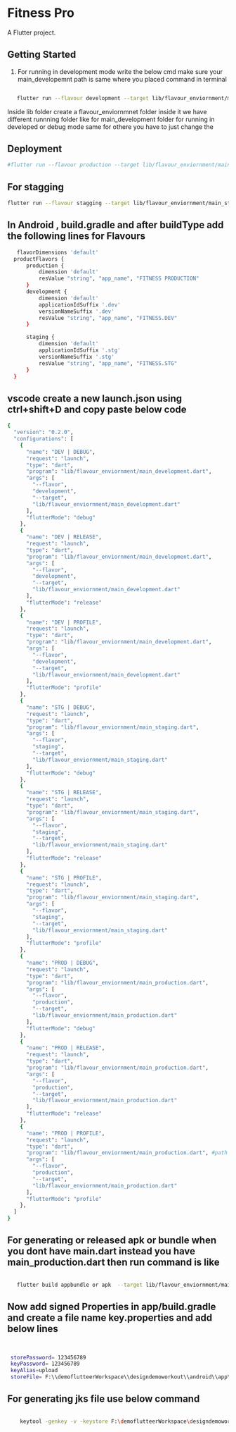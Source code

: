 # Fitness Pro

A  Flutter project.

## Getting Started

1. For running in development mode write the below cmd make sure your main_developemnt path is same where you placed command in terminal
```bash

   flutter run --flavour development --target lib/flavour_enviornment/main_development

```   

Inside lib folder create a flavour_enviornmnet folder inside it we have different runnning folder like for main_development folder for running in developed or debug mode same for othere you have to just change the 

## Deployment
```bash
#flutter run --flavour production --target lib/flavour_enviornment/main_production
```
## For stagging
```bash
flutter run --flavour stagging --target lib/flavour_enviornment/main_stagging  
```

## In Android , build.gradle and after buildType add the following  lines for Flavours
  
  ```bash
     flavorDimensions 'default'
    productFlavors {
        production {
            dimension 'default'
            resValue "string", "app_name", "FITNESS PRODUCTION"
        }
        development {
            dimension 'default'
            applicationIdSuffix '.dev'
            versionNameSuffix '.dev'
            resValue "string", "app_name", "FITNESS.DEV"
        }

        staging {
            dimension 'default'
            applicationIdSuffix '.stg'
            versionNameSuffix '.stg'
            resValue "string", "app_name", "FITNESS.STG"
        }
    }

 ```

 
## vscode create a new launch.json using ctrl+shift+D and copy paste below code

  ```bash
{
    "version": "0.2.0",
    "configurations": [
      {
        "name": "DEV | DEBUG",
        "request": "launch",
        "type": "dart",
        "program": "lib/flavour_enviornment/main_development.dart",
        "args": [
          "--flavor",
          "development",
          "--target",
          "lib/flavour_enviornment/main_development.dart"
        ],
        "flutterMode": "debug"
      },
      {
        "name": "DEV | RELEASE",
        "request": "launch",
        "type": "dart",
        "program": "lib/flavour_enviornment/main_development.dart",
        "args": [
          "--flavor",
          "development",
          "--target",
          "lib/flavour_enviornment/main_development.dart"
        ],
        "flutterMode": "release"
      },
      {
        "name": "DEV | PROFILE",
        "request": "launch",
        "type": "dart",
        "program": "lib/flavour_enviornment/main_development.dart",
        "args": [
          "--flavor",
          "development",
          "--target",
          "lib/flavour_enviornment/main_development.dart"
        ],
        "flutterMode": "profile"
      },
      {
        "name": "STG | DEBUG",
        "request": "launch",
        "type": "dart",
        "program": "lib/flavour_enviornment/main_staging.dart",
        "args": [
          "--flavor",
          "staging",
          "--target",
          "lib/flavour_enviornment/main_staging.dart"
        ],
        "flutterMode": "debug"
      },
      {
        "name": "STG | RELEASE",
        "request": "launch",
        "type": "dart",
        "program": "lib/flavour_enviornment/main_staging.dart",
        "args": [
          "--flavor",
          "staging",
          "--target",
          "lib/flavour_enviornment/main_staging.dart"
        ],
        "flutterMode": "release"
      },
      {
        "name": "STG | PROFILE",
        "request": "launch",
        "type": "dart",
        "program": "lib/flavour_enviornment/main_staging.dart",
        "args": [
          "--flavor",
          "staging",
          "--target",
          "lib/flavour_enviornment/main_staging.dart"
        ],
        "flutterMode": "profile"
      },
      {
        "name": "PROD | DEBUG",
        "request": "launch",
        "type": "dart",
        "program": "lib/flavour_enviornment/main_production.dart",
        "args": [
          "--flavor",
          "production",
          "--target",
          "lib/flavour_enviornment/main_production.dart"
        ],
        "flutterMode": "debug"
      },
      {
        "name": "PROD | RELEASE",
        "request": "launch",
        "type": "dart",
        "program": "lib/flavour_enviornment/main_production.dart",
        "args": [
          "--flavor",
          "production",
          "--target",
          "lib/flavour_enviornment/main_production.dart"
        ],
        "flutterMode": "release"
      },
      {
        "name": "PROD | PROFILE",
        "request": "launch",
        "type": "dart",
        "program": "lib/flavour_enviornment/main_production.dart", #path set as you created change this
        "args": [
          "--flavor",
          "production",
          "--target",
          "lib/flavour_enviornment/main_production.dart"
        ],
        "flutterMode": "profile"
      },
    ]
  }
  
```

  ## For generating or released apk or bundle when you dont have main.dart instead you have main_production.dart then run command is like 
  ```bash

     flutter build appbundle or apk  --target lib/flavour_enviornment/main_production.dart

```

## Now add signed Properties in app/build.gradle and create a file name key.properties and add below lines 
  ```bash


   storePassword= 123456789
   keyPassword= 123456789
   keyAlias=upload
   storeFile= F:\\demoflutteerWorkspace\\designdemoworkout\\android\\app\\upload-keystore.jks store this file in this place inside android/app/upload-keystrore.jks

```

   ## For generating jks file use below command

  ```bash

      keytool -genkey -v -keystore F:\demoflutteerWorkspace\designdemoworkout\upload-keystore.jks -storetype JKS -keyalg RSA -keysize 2048 -validity 10000 -alias upload

```


